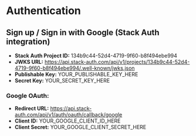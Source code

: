 # Authentication

## Sign up / Sign in with Google (Stack Auth integration)

- **Stack Auth Project ID:** 134b9c44-52d4-4719-9f60-b8f494ebe994
- **JWKS URL:** https://api.stack-auth.com/api/v1/projects/134b9c44-52d4-4719-9f60-b8f494ebe994/.well-known/jwks.json
- **Publishable Key:** YOUR_PUBLISHABLE_KEY_HERE
- **Secret Key:** YOUR_SECRET_KEY_HERE

### Google OAuth:

- **Redirect URL:** https://api.stack-auth.com/api/v1/auth/oauth/callback/google
- **Client ID:** YOUR_GOOGLE_CLIENT_ID_HERE
- **Client Secret:** YOUR_GOOGLE_CLIENT_SECRET_HERE
